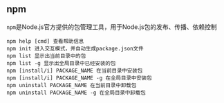## npm
`npm`是Node.js官方提供的包管理工具，用于Node.js包的发布、传播、依赖控制

    npm help [cmd] 查看帮助信息
    npm init 进入交互模式，并自动生成package.json文件
    npm list 显示出当前目录中的包
    npm list -g 显示出全局目录中已经安装的包
    npm [install/i] PACKAGE_NAME 在当前目录中安装包
    npm [install/i] PACKAGE_NAME -g 在全局目录中安装包
    npm uninstall PACKAGE_NAME 在当前目录中卸载包
    npm uninstall PACKAGE_NAME -g 在全局目录中卸载包
